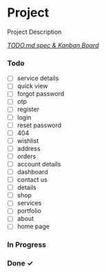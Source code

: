 # Project

Project Description

<em>[TODO.md spec & Kanban Board](https://bit.ly/3fCwKfM)</em>

### Todo

- [ ] service details  
- [ ] quick view  
- [ ] forgot password  
- [ ] otp  
- [ ] register  
- [ ] login  
- [ ] reset password  
- [ ] 404  
- [ ] wishlist  
- [ ] address  
- [ ] orders  
- [ ] account details  
- [ ] dashboard  
- [ ] contact us  
- [ ] details  
- [ ] shop  
- [ ] services  
- [ ] portfolio  
- [ ] about  
- [ ] home page  

### In Progress


### Done ✓



